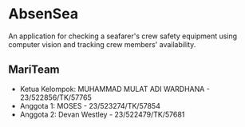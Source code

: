 # AbsenSea
An application for checking a seafarer's crew safety equipment using computer vision and tracking crew members' availability.

## MariTeam
- Ketua Kelompok: MUHAMMAD MULAT ADI WARDHANA - 23/522856/TK/57765
- Anggota 1: MOSES - 23/523274/TK/57854
- Anggota 2: Devan Westley - 23/522479/TK/57681
